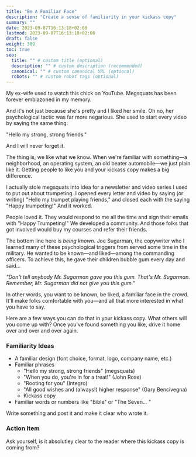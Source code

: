 ```yaml
---
title: "Be A Familiar Face"
description: "Create a sense of familiarity in your kickass copy"
summary: ""
date: 2023-09-07T16:13:18+02:00
lastmod: 2023-09-07T16:13:18+02:00
draft: false
weight: 309
toc: true
seo:
  title: "" # custom title (optional)
  description: "" # custom description (recommended)
  canonical: "" # custom canonical URL (optional)
  robots: "" # custom robot tags (optional)
---
```


My ex-wife used to watch this chick on YouTube. Megsquats has been forever emblazoned in my memory.

And it's not just because she's pretty and I liked her smile. Oh no, her psychological tactic was far more negarious. She used to start every video by saying the same thing:

"Hello my strong, strong friends."

And I will never forget it.

The thing is, we like what we know. When we're familiar with something&mdash;a neighborhood, an operating system, an old beater automobile&mdash;we just plain like it. Getting people to like you and your kickass copy makes a big difference.

I actually stole megsquats into idea for a newsletter and video series I used to put out about trumpeting. I opened every letter and video by saying (or writing) "Hello my trumpet playing friends," and closed each with the saying "Happy trumpeting!" And it worked.

People loved it. They would respond to me all the time and sign their emails with "Happy Trumpeting!" We developed a community. And those folks that got involved would buy my courses and refer their friends.

The bottom line here is *being known*. Joe Sugarman, the copywriter who I learned many of these psychological triggers from served some time in the military. He wanted to be known&mdash;and liked&mdash;among the commanding officers. To achieve this, he gave their children bubble gum every day and said...

*"Don't tell anybody Mr. Sugarman gave you this gum. That's Mr. Sugarman. Remember, Mr. Sugarman did not give you this gum."*

In other words, you want to be known, be liked, a familiar face in the crowd. It'll make folks comfortable with you&mdash;and all that more interested in what you have to say.

Here are a few ways you can do that in your kickass copy. What others will you come up with? Once you've found something you like, drive it home over and over and over again.

### Familiarity Ideas

* A familiar design (font choice, format, logo, company name, etc.)
* Familiar phrases
  * "Hello my strong, strong friends" (megsquats)
  * "When you do, you're in for a treat!" (John Rose)
  * "Rooting for you" (Integro)
  * "All good wishes and (always!) higher response" (Gary Bencivegna)
  * Kickass copy
* Familiar words or numbers like "Bible" or "The Seven... "

Write something and post it and make it clear who wrote it.

### Action Item

Ask yourself, is it absolutley clear to the reader where this kickass copy is coming from?
